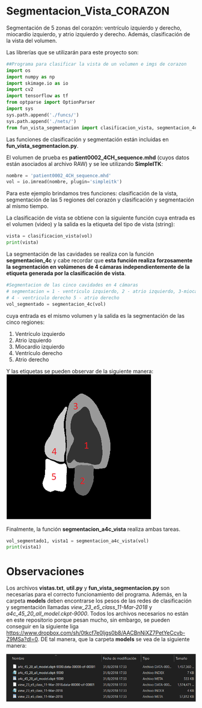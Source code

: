 # Segmentacion_Vista_CORAZON
Segmentación de 5 zonas del corazón: ventrículo izquierdo y derecho, miocardio izquierdo, y atrio izquierdo y derecho. Además, clasificación de la vista del volumen.

Las librerías que se utilizarán para este proyecto son:

```python
##Programa para clasificar la vista de un volumen e imgs de corazon
import os
import numpy as np
import skimage.io as io
import cv2
import tensorflow as tf
from optparse import OptionParser
import sys
sys.path.append('./funcs/')
sys.path.append('./nets/')
from fun_vista_segmentacion import clasificacion_vista, segmentacion_4c, segmentacion_a4c_vista
```
Las funciones de clasificación y segmentación están incluidas en **fun_vista_segmentacion.py**.

El volumen de prueba es **patient0002_4CH_sequence.mhd** (cuyos datos están asociados al archivo RAW) y se lee utilizando **SimpleITK**:

```python
nombre = 'patient0002_4CH_sequence.mhd'
vol = io.imread(nombre, plugin='simpleitk')
```

Para este ejemplo brindamos tres funciones: clasificación de la vista, segmentación de las 5 regiones del corazón y clasificación y segmentación al mismo tiempo.

La clasificación de vista se obtiene con la siguiente función cuya entrada es el volumen (video) y la salida es la etiqueta del tipo de vista (string):
```python
vista = clasificacion_vista(vol)
print(vista)
```
La segmentación de las cavidades se realiza con la función **segmentacion_4c** y cabe recordar que **esta función realiza forzosamente la segmentación en volúmenes de 4 cámaras independientemente de la etiqueta generada por la clasificación de vista**.

```python
#Segmentacion de las cinco cavidades en 4 cámaras
# segmentacion = 1 - ventriculo izquierdo, 2 - atrio izquierdo, 3-miocardio izquierdo
# 4 - ventriculo derecho 5 - atrio derecho
vol_segmentado = segmentacion_4c(vol)
```
cuya entrada es el mismo volumen y la salida es la segmentación de las cinco regiones:

1. Ventrículo izquierdo
2. Atrio izquierdo
3. Miocardio izquierdo
4. Ventrículo derecho
5. Atrio derecho

Y las etiquetas se pueden observar de la siguiente manera:
![](images/segmentacion.png) 

Finalmente, la función **segmentacion_a4c_vista** realiza ambas tareas.

```python
vol_segmentado1, vista1 = segmentacion_a4c_vista(vol)
print(vista1)
```

# Observaciones

Los archivos **vistas.txt**, **util.py** y **fun_vista_segmentacion.py** son necesarias para el correcto funcionamiento del programa.
Además, en la carpeta **models** deben encontrarse los pesos de las redes de clasificación y segmentación llamadas *view_23_e5_class_11-Mar-2018* y *a4c_45_20_all_model.ckpt-9000*. Todos los archivos necesarios no están en este repositorio porque pesan mucho, sin embargo, se pueden conseguir en la siguiente liga https://www.dropbox.com/sh/0tkcf7e0ljgs0b8/AACBnNiXZ7PetYeCcvb-Z9MSa?dl=0. DE tal manera, que la carpeta **models** se vea de la siguiente manera:

![](images/carpeta.png) 


